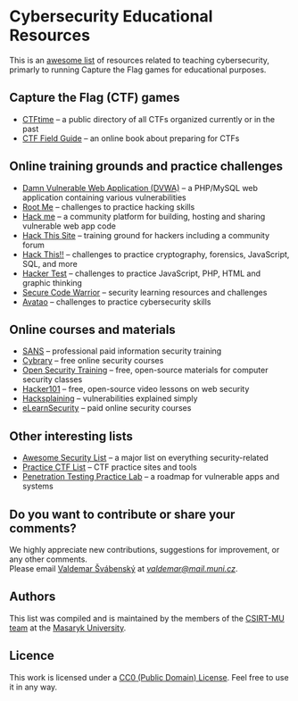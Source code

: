 Cybersecurity Educational Resources
==========================

This is an [awesome list](https://github.com/sindresorhus/awesome) of resources related to teaching cybersecurity, primarly to running Capture the Flag games for educational purposes.

## Capture the Flag (CTF) games

* [CTFtime](https://ctftime.org/) – a public directory of all CTFs organized currently or in the past
* [CTF Field Guide](https://trailofbits.github.io/ctf/) – an online book about preparing for CTFs

## Online training grounds and practice challenges

* [Damn Vulnerable Web Application (DVWA)](http://www.dvwa.co.uk/) – a PHP/MySQL web application containing various vulnerabilities
* [Root Me](https://www.root-me.org) – challenges to practice hacking skills
* [Hack me](https://hack.me/) – a community platform for building, hosting and sharing vulnerable web app code
* [Hack This Site](https://www.hackthissite.org/) – training ground for hackers including a community forum
* [Hack This!!](https://www.hackthis.co.uk/) – challenges to practice cryptography, forensics, JavaScript, SQL, and more
* [Hacker Test](http://www.hackertest.net/) – challenges to practice JavaScript, PHP, HTML and graphic thinking
* [Secure Code Warrior](https://portal.securecodewarrior.com/#/intro-splash) – security learning resources and challenges
* [Avatao](https://avatao.com/) – challenges to practice cybersecurity skills

## Online courses and materials

* [SANS](https://www.sans.org/) – professional paid information security training
* [Cybrary](https://www.cybrary.it/) – free online security courses
* [Open Security Training](http://www.opensecuritytraining.info/) – free, open-source materials for computer security classes
* [Hacker101](https://www.hacker101.com/) – free, open-source video lessons on web security
* [Hacksplaining](https://www.hacksplaining.com/lessons) – vulnerabilities explained simply
* [eLearnSecurity](https://www.elearnsecurity.com/) – paid online security courses

## Other interesting lists

* [Awesome Security List](https://github.com/sindresorhus/awesome#security) – a major list on everything security-related
* [Practice CTF List](http://captf.com/practice-ctf/) – CTF practice sites and tools
* [Penetration Testing Practice Lab](http://www.amanhardikar.com/mindmaps/PracticeUrls.html) – a roadmap for vulnerable apps and systems

## Do you want to contribute or share your comments?

We highly appreciate new contributions, suggestions for improvement, or any other comments.  
Please email [Valdemar Švábenský](https://www.muni.cz/en/people/395868-valdemar-svabensky) at *valdemar@mail.muni.cz*.

## Authors

This list was compiled and is maintained by the members of the [CSIRT-MU team](https://csirt.muni.cz/) at the [Masaryk University](https://muni.cz).

## Licence

This work is licensed under a [CC0 (Public Domain) License](https://creativecommons.org/publicdomain/zero/1.0/). Feel free to use it in any way.
